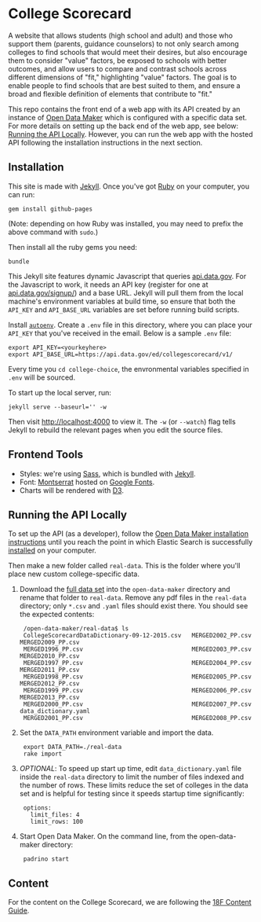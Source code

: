 # College Scorecard 

A website that allows students (high school and adult) and those who support them (parents, guidance counselors)
to not only search among colleges to find schools that would meet their desires, but also encourage them to consider
"value" factors, be exposed to schools with better outcomes, and allow users to compare and contrast schools across
different dimensions of "fit," highlighting "value" factors. The goal is to enable people to find schools that are 
best suited to them, and ensure a broad and flexible definition of elements that contribute to "fit."

This repo contains the front end of a web app with its API created by an instance of [Open Data Maker](https://github.com/18F/open-data-maker) which is configured with a specific data set. For more details on setting up the back end of the web app, see below: [Running the API Locally](#running-the-api-locally).  However, you can run the web app with the hosted API following the installation instructions in the next section.

## Installation
This site is made with [Jekyll]. Once you've got [Ruby] on your computer, you
can run:

    gem install github-pages

(Note: depending on how Ruby was installed, you may need to prefix the above
command with `sudo`.)

Then install all the ruby gems you need:

    bundle

This Jekyll site features dynamic Javascript that queries [api.data.gov](https://api.data.gov/). 
For the Javascript to work, it needs an API key (register for one at 
[api.data.gov/signup/](https://api.data.gov/signup/)) and a base URL. Jekyll will pull them from the local machine's
environment variables at build time, so ensure that both the `API_KEY` and `API_BASE_URL` variables are set before running build scripts.

Install [`autoenv`](https://github.com/kennethreitz/autoenv). Create a `.env` file in this directory, where you can place your `API_KEY` that you've received in the email. Below is a sample `.env` file:

    export API_KEY=<yourkeyhere>
    export API_BASE_URL=https://api.data.gov/ed/collegescorecard/v1/

Every time you `cd college-choice`, the envronmental variables specified in `.env` will be sourced.

To start up the local server, run:

    jekyll serve --baseurl='' -w

Then visit [http://localhost:4000](http://localhost:4000) to view it. The `-w`
(or `--watch`) flag tells Jekyll to rebuild the relevant pages when you edit
the source files.

## Frontend Tools
- Styles: we're using [Sass], which is bundled with [Jekyll].
- Font: [Montserrat] hosted on [Google Fonts](https://www.google.com/fonts/).
- Charts will be rendered with [D3].

[Montserrat]: https://www.google.com/fonts/specimen/Montserrat
[Jekyll]: http://jekyllrb.com/
[Sass]: http://sass-lang.com/
[D3]: http://d3js.org/
[Ruby]: https://www.ruby-lang.org/

## Running the API Locally

To set up the API (as a developer), follow the [Open Data Maker installation instructions](https://github.com/18F/open-data-maker/blob/dev/INSTALL.md) until you reach the point
in which Elastic Search is successfully [installed](https://github.com/18F/open-data-maker/blob/dev/INSTALL.md#make-sure-elasticsearch-is-up-and-running) on your computer.

Then make a new folder called `real-data`. This is the folder where you'll place new custom college-specific data.

1. Download the [full data set](https://s3.amazonaws.com/ed-college-choice-public/CollegeScorecard_Raw_Data.zip) into the `open-data-maker` directory and rename that folder to `real-data`. Remove any pdf files in the `real-data` directory; only `*.csv` and `.yaml` files should exist there. You should see the expected contents:


        /open-data-maker/real-data$ ls
        CollegeScorecardDataDictionary-09-12-2015.csv   MERGED2002_PP.csv                               MERGED2009_PP.csv
        MERGED1996_PP.csv                               MERGED2003_PP.csv                               MERGED2010_PP.csv
        MERGED1997_PP.csv                               MERGED2004_PP.csv                               MERGED2011_PP.csv
        MERGED1998_PP.csv                               MERGED2005_PP.csv                               MERGED2012_PP.csv
        MERGED1999_PP.csv                               MERGED2006_PP.csv                               MERGED2013_PP.csv
        MERGED2000_PP.csv                               MERGED2007_PP.csv                               data_dictionary.yaml
        MERGED2001_PP.csv                               MERGED2008_PP.csv


2. Set the `DATA_PATH` environment variable and import the data.

        export DATA_PATH=./real-data
        rake import

3. *OPTIONAL*: To speed up start up time, edit `data_dictionary.yaml` file inside the `real-data` directory to limit the number of files indexed and the number of rows.  These limits reduce the set of colleges in the data set and is helpful for testing since it speeds startup time significantly:

        options:
          limit_files: 4
          limit_rows: 100

4. Start Open Data Maker.  On the command line, from the open-data-maker directory:

        padrino start

## Content

For the content on the College Scorecard, we are following the [18F Content Guide](https://pages.18f.gov/content-guide/).
